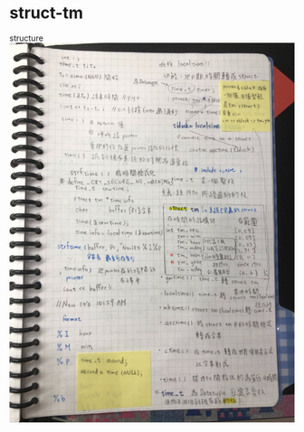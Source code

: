 # struct-tm
structure
![image](https://github.com/yunhuitseng/struct-tm/blob/master/S__22650885.jpg)
